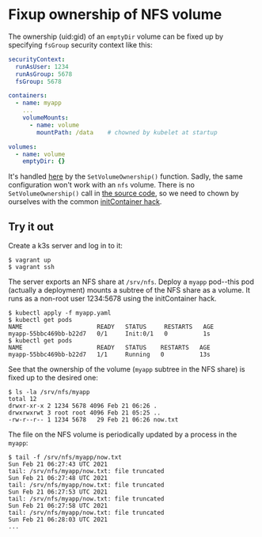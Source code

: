 # Fixup ownership of NFS volume

The ownership (uid:gid) of an `emptyDir` volume can be fixed up by specifying
`fsGroup` security context like this:

```yaml
securityContext:
  runAsUser: 1234
  runAsGroup: 5678
  fsGroup: 5678

containers:
  - name: myapp
    ...
    volumeMounts:
      - name: volume
        mountPath: /data    # chowned by kubelet at startup

volumes:
  - name: volume
    emptyDir: {}
```

It's handled [here][src-emptyDir] by the `SetVolumeOwnership()` function.
Sadly, the same configuration won't work with an `nfs` volume. There is no
`SetVolumeOwnership()` call in [the source code][src-nfs], so we need to
chown by ourselves with the common [initContainer hack][hack].

[src-emptyDir]: https://github.com/kubernetes/kubernetes/blob/v1.20.4/pkg/volume/emptydir/empty_dir.go#L285
[src-nfs]: https://github.com/kubernetes/kubernetes/blob/v1.20.4/pkg/volume/nfs/nfs.go
[hack]: https://stackoverflow.com/a/51195446


## Try it out

Create a k3s server and log in to it:

```console
$ vagrant up
$ vagrant ssh
```

The server exports an NFS share at `/srv/nfs`. Deploy a `myapp` pod--this
pod (actually a deployment) mounts a subtree of the NFS share as a volume. It
runs as a non-root user 1234:5678 using the initContainer hack.

```console
$ kubectl apply -f myapp.yaml
$ kubectl get pods
NAME                     READY   STATUS     RESTARTS   AGE
myapp-55bbc469bb-b22d7   0/1     Init:0/1   0          1s
$ kubectl get pods
NAME                     READY   STATUS    RESTARTS   AGE
myapp-55bbc469bb-b22d7   1/1     Running   0          13s
```

See that the ownership of the volume (`myapp` subtree in the NFS share) is
fixed up to the desired one:

```console
$ ls -la /srv/nfs/myapp
total 12
drwxr-xr-x 2 1234 5678 4096 Feb 21 06:26 .
drwxrwxrwt 3 root root 4096 Feb 21 05:25 ..
-rw-r--r-- 1 1234 5678   29 Feb 21 06:26 now.txt
```

The file on the NFS volume is periodically updated by a process in the `myapp`:

```console
$ tail -f /srv/nfs/myapp/now.txt
Sun Feb 21 06:27:43 UTC 2021
tail: /srv/nfs/myapp/now.txt: file truncated
Sun Feb 21 06:27:48 UTC 2021
tail: /srv/nfs/myapp/now.txt: file truncated
Sun Feb 21 06:27:53 UTC 2021
tail: /srv/nfs/myapp/now.txt: file truncated
Sun Feb 21 06:27:58 UTC 2021
tail: /srv/nfs/myapp/now.txt: file truncated
Sun Feb 21 06:28:03 UTC 2021
...
```
